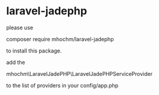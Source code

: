 # laravel-jadephp

please use

  composer require mhochm/laravel-jadephp

to install this package.

add the 

  mhochm\LaravelJadePHP\LaravelJadePHPServiceProvider

to the list of providers in your config/app.php

